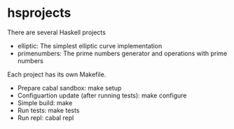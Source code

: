 # hsprojects
There are several Haskell projects 
- elliptic: The simplest elliptic curve implementation
- primenumbers: The prime numbers generator and operations with prime numbers

Each project has its own Makefile.

- Prepare cabal sandbox: make setup
- Configuartion update (after running tests): make configure
- Simple build: make
- Run tests: make tests
- Run repl: cabal repl